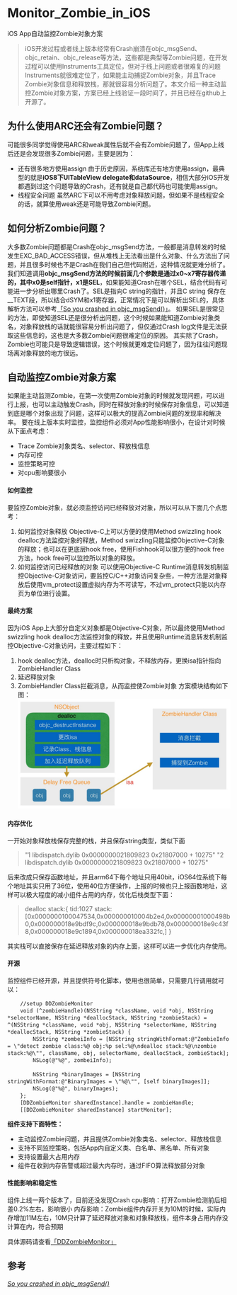 # Monitor_Zombie_in_iOS
iOS App自动监控Zombie对象方案

>iOS开发过程或者线上版本经常有Crash崩溃在objc_msgSend、objc_retain、objc_release等方法，这些都是典型等Zombie问题，在开发过程可以使用Instruments工具定位，但对于线上问题或者很难复的问题Instruments就很难定位了，如果能主动捕捉Zombie对象，并且Trace Zombie对象信息和释放栈，那就很容易分析问题了。本文介绍一种主动监控Zombie对象方案，方案已经上线验证一段时间了，并且已经在github上开源了。

## 为什么使用ARC还会有Zombie问题？
可能很多同学觉得使用ARC和weak属性后就不会有Zombie问题了，但App上线后还是会发现很多Zombie问题，主要是因为：
- 还有很多地方使用assign
由于历史原因，系统库还有地方使用assign，最典型的就是**iOS8下UITableView delegate和dataSource**，相信大部分iOS开发都遇到过这个问题导致的Crash，还有就是自己都代码也可能使用assign。
- 线程安全问题
虽然ARC下可以不用考虑对象释放问题，但如果不是线程安全的话，就算使用weak还是可能导致Zombie问题。
## 如何分析Zombie问题？
大多数Zombie问题都是Crash在objc_msgSend方法，一般都是消息转发的时候发生EXC_BAD_ACCESS错误，但从堆栈上无法看出是什么对象、什么方法出了问题，并且很多时候也不是Crash在我们自己但代码附近，这种情况就更难分析了。
我们知道调用**objc_msgSend方法的时候前面几个参数是通过x0~x7寄存器传递的，其中x0是self指针，x1是SEL**，如果能知道Crash在哪个SEL，结合代码有可能进一步分析出哪里Crash了。SEL是指向C string的指针，并且C string 保存在__TEXT段，所以结合dSYM和x1寄存器，正常情况下是可以解析出SEL的，具体解析方法可以参考[「So you crashed in objc_msgSend()」](http://sealiesoftware.com/blog/archive/2008/09/22/objc_explain_So_you_crashed_in_objc_msgSend.html)。
如果SEL是很常见的方法，即使知道SEL还是很分析出问题，这个时候如果能知道Zombie对象类名，对象释放栈的话就能很容易分析出问题了，但仅通过Crash log文件是无法获取这些信息的，这也是大多数Zombie问题很难定位的原因。
其实除了Crash，Zombie也可能只是导致逻辑错误，这个时候就更难定位问题了，因为往往问题现场离对象释放的地方很远。
## 自动监控Zombie对象方案
如果能主动监测Zombie，在第一次使用Zombie对象的时候就发现问题，可以进行上报，也可以主动触发Crash，同时在释放对象的时候保存对象信息，可以知道到底是哪个对象出现了问题，这样可以极大的提高Zombie问题的发现率和解决率。
要在线上版本实时监控，监控组件必须对App性能影响很小，在设计对时候从下面点考虑：
- Trace Zombie对象类名、selector、释放栈信息
- 内存可控
- 监控策略可控
- 对cpu影响要很小
#### 如何监控
要监控Zombie对象，就必须监控访问已经释放对对象，所以可以从下面几个点思考：
1. 如何监控对象释放
Objective-C上可以方便的使用Method swizzling hook dealloc方法监控对象的释放，Method swizzling只能监控Objective-C对象的释放；也可以在更底层hook free，使用Fishhook可以很方便的hook free方法，hook free可以监控所以对象的释放。
2. 如何监控访问已经释放的对象
可以使用Objective-C Runtime消息转发机制监控Objective-C对象访问，要监控C/C++对象访问复杂些，一种方法是对象释放后使用vm_protect设置虚拟内存为不可读写，不过vm_protect只能以内存页为单位进行设置。
#### 最终方案
因为iOS App上大部分自定义对象都是Objective-C对象，所以最终使用Method swizzling hook dealloc方法监控对象的释放，并且使用Runtime消息转发机制监控Objective-C对象访问，主要过程如下：
1. hook dealloc方法，dealloc时只析构对象，不释放内存，更换isa指针指向ZombieHandler Class
2. 延迟释放对象
3. ZombieHandler Class拦截消息，从而监控使Zombie对象
方案模块结构如下图：
![Zombie监控模块结构图](https://github.com/AlexTing0/Monitor_Zombie_in_iOS/raw/master/images/zombie.jpg)
#### 内存优化
一开始对象释放栈保存完整的栈，并且保存string类型，类似下面
> "1   libdispatch.dylib    0x0000000021809823 0x21807000 + 10275"
        "2   libdispatch.dylib    0x0000000021809823 0x21807000 + 10275"

后来改成只保存函数地址，并且arm64下每个地址只用40bit，iOS64位系统下每个地址其实只用了36位，使用40位方便操作，上报的时候也只上报函数地址，这样可以极大程度的减小组件占用的内存，优化后栈类型下面：
>dealloc stack:{
tid:1027
stack:[0x0000000100047534,0x000000010004b2e4,0x00000001000498b0,0x000000018e9bdf9c,0x000000018e9bdb78,0x000000018e9c43f8,0x000000018e9c1894,0x000000018ea332fc,]
}

其实栈可以直接保存在延迟释放对象的内存上面，这样可以进一步优化内存使用。
#### 开源
监控组件已经开源，并且提供符号化脚本，使用也很简单，只需要几行调用就可以：
```
    //setup DDZombieMonitor
    void (^zombieHandle)(NSString *className, void *obj, NSString *selectorName, NSString *deallocStack, NSString *zombieStack) = ^(NSString *className, void *obj, NSString *selectorName, NSString *deallocStack, NSString *zombieStack) {
        NSString *zombeiInfo = [NSString stringWithFormat:@"ZombieInfo = \"detect zombie class:%@ obj:%p sel:%@\ndealloc stack:%@\nzombie stack:%@\"", className, obj, selectorName, deallocStack, zombieStack];
        NSLog(@"%@", zombeiInfo);
        
        NSString *binaryImages = [NSString stringWithFormat:@"BinaryImages = \"%@\"", [self binaryImages]];
        NSLog(@"%@", binaryImages);
    };
    [DDZombieMonitor sharedInstance].handle = zombieHandle;
    [[DDZombieMonitor sharedInstance] startMonitor];
```
**组件支持下面特性：**
- 主动监控Zombie问题，并且提供Zombie对象类名、selector、释放栈信息
- 支持不同监控策略，包括App内自定义类、白名单、黑名单、所有对象
- 支持设置最大占用内存
- 组件在收到内存告警或超过最大内存时，通过FIFO算法释放部分对象
#### 性能影响和稳定性
组件上线一两个版本了，目前还没发现Crash
cpu影响：打开Zombie检测前后相差0.2%左右，影响很小
内存影响：Zombie组件内存开关为10M的时候，实际内存增加11M左右，10M只计算了延迟释放对象和对象释放栈，组件本身占用内存没计算在内，符合预期


具体源码请查看[「DDZombieMonitor」](https://github.com/AlexTing0/DDZombieMonitor) 
## 参考
*[So you crashed in objc_msgSend()](http://sealiesoftware.com/blog/archive/2008/09/22/objc_explain_So_you_crashed_in_objc_msgSend.html)*
